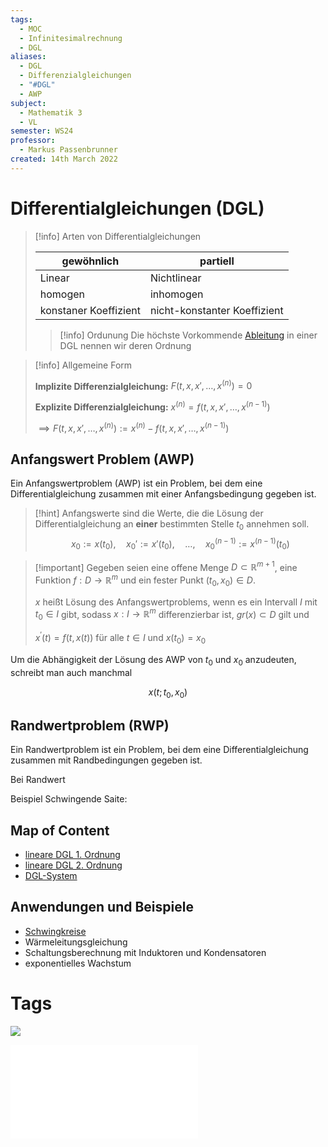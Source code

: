 ```yaml
---
tags:
  - MOC
  - Infinitesimalrechnung
  - DGL
aliases:
  - DGL
  - Differenzialgleichungen
  - "#DGL"
  - AWP
subject:
  - Mathematik 3
  - VL
semester: WS24
professor:
  - Markus Passenbrunner
created: 14th March 2022
---
```


# Differentialgleichungen (DGL)

> [!info] Arten von Differentialgleichungen
>
> | gewöhnlich             | partiell                     |
> | --------------------- | ---------------------------- |
> | Linear                | Nichtlinear                  |
> | homogen               | inhomogen                    |
> | konstaner Koeffizient | nicht-konstanter Koeffizient | 
> >
> >
> >
> >
> >
> >
> >
> >
> >
> > [!info] Ordunung
> > Die höchste Vorkommende [Ableitung](Analysis/Differenzialrechnung.md) in einer DGL nennen wir deren Ordnung

> [!info] Allgemeine Form
> 
> **Implizite Differenzialgleichung:** $F(t,x,x',\dots,x^{(n)}) = 0$
>  
> **Explizite Differenzialgleichung:** $x^{(n)}= f(t,x,x',\dots,x^{(n-1)})$
> 
> $\implies F(t,x,x',\dots,x^{(n)}) := x^{(n)}-f(t,x,x',\dots, x^{(n-1)})$

## Anfangswert Problem (AWP)

Ein Anfangswertproblem (AWP) ist ein Problem, bei dem eine Differentialgleichung zusammen mit einer Anfangsbedingung gegeben ist. 

> [!hint] Anfangswerte sind die Werte, die die Lösung der Differentialgleichung an **einer** bestimmten Stelle $t_{0}$ annehmen soll.
> $$ x_{0} := x(t_{0}), \quad x_{0}' := x'(t_{0}), \quad \ldots, \quad x_{0}^{(n-1)} := x^{(n-1)}(t_{0}) $$


> [!important] Gegeben seien eine offene Menge $D \subset \mathbb{R}^{m+1}$, eine Funktion $f: D \rightarrow \mathbb{R}^m$ und ein fester Punkt $\left(t_0, x_0\right) \in D$.
> 
> $x$ heißt Lösung des Anfangswertproblems, wenn es ein Intervall $I$ mit $t_0 \in I$ gibt,
> sodass $x: I \rightarrow \mathbb{R}^m$ differenzierbar ist, $g r(x) \subset D$ gilt und
> 
> $x^{\prime}(t)=f(t, x(t))$ für alle $t \in I$ und $x\left(t_0\right)=x_0$

Um die Abhängigkeit der Lösung des AWP von $t_0$ und $x_0$ anzudeuten, schreibt man auch manchmal

$$
x\left(t ; t_0, x_0\right)
$$

## Randwertproblem (RWP)

Ein Randwertproblem ist ein Problem, bei dem eine Differentialgleichung zusammen mit Randbedingungen gegeben ist.

Bei Randwert

Beispiel Schwingende Saite:

## Map of Content

- [lineare DGL 1. Ordnung](Analysis/lineare%20DGL%201.%20Ordnung.md)
- [lineare DGL 2. Ordnung](lineare%20DGL%202.%20Ordnung.md)
- [DGL-System](Analysis/DGL-System.md)

## Anwendungen und Beispiele

- [Schwingkreise](../Physik/Schwingkreise.md)
- Wärmeleitungsgleichung
- Schaltungsberechnung mit Induktoren und Kondensatoren
- exponentielles Wachstum

# Tags

![](https://www.youtube.com/embed/p_di4Zn4wz4)

![DGL-NOTES](assets/pdf/DGL-NOTES.pdf)
